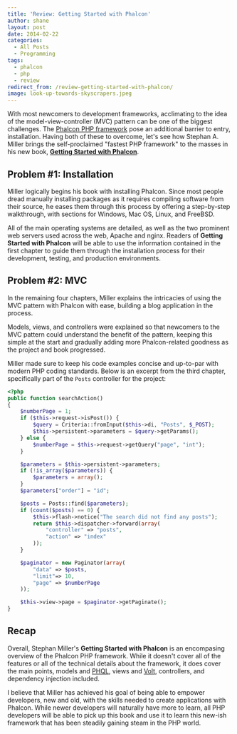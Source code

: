 ```yaml
---
title: 'Review: Getting Started with Phalcon'
author: shane
layout: post
date: 2014-02-22
categories:
  - All Posts
  - Programming
tags:
  - phalcon
  - php
  - review
redirect_from: /review-getting-started-with-phalcon/
image: look-up-towards-skyscrapers.jpeg
---
```

With most newcomers to development frameworks, acclimating to the idea of the model-view-controller (MVC) pattern can be one of the biggest challenges. The [Phalcon PHP framework][1] pose an additional barrier to entry, installation. Having both of these to overcome, let's see how Stephan A. Miller brings the self-proclaimed "fastest PHP framework" to the masses in his new book, **[Getting Started with Phalcon][2]**.

<!--more-->

## Problem #1: Installation

Miller logically begins his book with installing Phalcon. Since most people dread manually installing packages as it requires compiling software from their source, he eases them through this process by offering a step-by-step walkthrough, with sections for Windows, Mac OS, Linux, and FreeBSD.

All of the main operating systems are detailed, as well as the two prominent web servers used across the web, Apache and nginx. Readers of **Getting Started with Phalcon** will be able to use the information contained in the first chapter to guide them through the installation process for their development, testing, and production environments.

## Problem #2: MVC

In the remaining four chapters, Miller explains the intricacies of using the MVC pattern with Phalcon with ease, building a blog application in the process.

Models, views, and controllers were explained so that newcomers to the MVC pattern could understand the benefit of the pattern, keeping this simple at the start and gradually adding more Phalcon-related goodness as the project and book progressed.

Miller made sure to keep his code examples concise and up-to-par with modern PHP coding standards. Below is an excerpt from the third chapter, specifically part of the `Posts` controller for the project:

```php
<?php
public function searchAction()
{
    $numberPage = 1;
    if ($this->request->isPost()) {
        $query = Criteria::fromInput($this->di, "Posts", $_POST);
        $this->persistent->parameters = $query->getParams();
    } else {
        $numberPage = $this->request->getQuery("page", "int");
    }

    $parameters = $this->persistent->parameters;
    if (!is_array($parameters)) {
        $parameters = array();
    }
    $parameters["order"] = "id";

    $posts = Posts::find($parameters);
    if (count($posts) == 0) {
        $this->flash->notice("The search did not find any posts");
        return $this->dispatcher->forward(array(
            "controller" => "posts",
            "action" => "index"
        ));
    }

    $paginator = new Paginator(array(
        "data" => $posts,
        "limit"=> 10,
        "page" => $numberPage
    ));

    $this->view->page = $paginator->getPaginate();
}
```

## Recap

Overall, Stephan Miller's **Getting Started with Phalcon** is an encompasing overview of the Phalcon PHP framework. While it doesn't cover all of the features or all of the technical details about the framework, it does cover the main points, models and [PHQL][3], views and [Volt][4], controllers, and dependency injection included.

I believe that Miller has achieved his goal of being able to empower developers, new and old, with the skills needed to create applications with Phalcon. While newer developers will naturally have more to learn, all PHP developers will be able to pick up this book and use it to learn this new-ish framework that has been steadily gaining steam in the PHP world.

 [1]: http://phalconphp.com/
 [2]: http://www.packtpub.com/getting-started-with-phalcon/book
 [3]: http://docs.phalconphp.com/en/latest/reference/phql.html
 [4]: http://docs.phalconphp.com/en/latest/reference/volt.html
